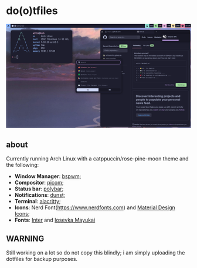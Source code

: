 # do(o)tfiles  
![screenshot](https://github.com/m1tix/dotfiles/blob/master/screenshot.png)

## about
Currently running Arch Linux with a catppuccin/rose-pine-moon theme and the following:
+ **Window Manager**: [bspwm](https://github.com/baskerville/bspwm);
+ **Compositor**: [picom](https://github.com/yshui/picom);
+ **Status bar**: [polybar](https://github.com/polybar/polybar);
+ **Notifications**: [dunst](https://github.com/dunst-project/dunst);
+ **Terminal**: [alacritty](https://github.com/alacritty/alacritty);
+ **Icons**: Nerd Font(https://www.nerdfonts.com) and [Material Design Icons](https://materialdesignicons.com);
+ **Fonts**: [Inter](https://github.com/rsms/inter) and [Iosevka Mayukai](https://github.com/Iosevka-Mayukai)

## WARNING
Still working on a lot so do not copy this blindly; i am simply uploading the dotfiles for backup purposes.
